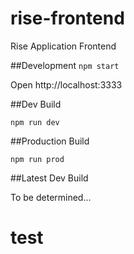 # rise-frontend
Rise Application Frontend

##Development
`npm start`

Open http://localhost:3333

##Dev Build

`npm run dev`

##Production Build

`npm run prod`

##Latest Dev Build

To be determined...
# test
